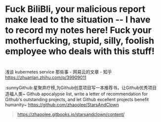 
# Fuck BiliBli, your malicious report make lead to the situation -- I have to record my notes here! Fuck your motherfucking, stupid, silly, foolish employee who deals with this stuff!

# 

浅谈 kubernetes service 那些事 - 网易云的文章 - 知乎 https://zhuanlan.zhihu.com/p/39909011

:sunnyGithub:星聚弃疗榜,为Github创意项目写一本推荐书，让Github优秀项目造福人类~ Github apocalypse list, write a letter of recommendation for Github's outstanding projects, and let Github excellent projects benefit humanity~ https://github.com/zhaoolee/StarsAndClown
> https://zhaoolee.gitbooks.io/starsandclown/content/

